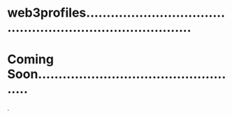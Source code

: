 # web3profiles...............................................................................
# Coming Soon...................................................
.
